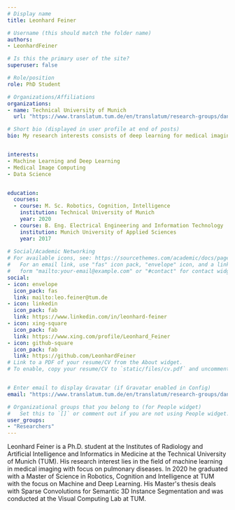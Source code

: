 ```yaml
---
# Display name
title: Leonhard Feiner

# Username (this should match the folder name)
authors:
- LeonhardFeiner

# Is this the primary user of the site?
superuser: false

# Role/position
role: PhD Student

# Organizations/Affiliations
organizations:
- name: Technical University of Munich
  url: "https://www.translatum.tum.de/en/translatum/research-groups/daniel-rueckert-ai-in-healthcare-and-medicine/"

# Short bio (displayed in user profile at end of posts)
bio: My research interests consists of deep learning for medical imaging with focus on pulmonary diseases.


interests:
- Machine Learning and Deep Learning
- Medical Image Computing
- Data Science


education:
  courses:
  - course: M. Sc. Robotics, Cognition, Intelligence
    institution: Technical University of Munich
    year: 2020
  - course: B. Eng. Electrical Engineering and Information Technology
    institution: Munich University of Applied Sciences
    year: 2017
 
# Social/Academic Networking
# For available icons, see: https://sourcethemes.com/academic/docs/page-builder/#icons
#   For an email link, use "fas" icon pack, "envelope" icon, and a link in the
#   form "mailto:your-email@example.com" or "#contact" for contact widget.
social:
- icon: envelope
  icon_pack: fas
  link: mailto:leo.feiner@tum.de
- icon: linkedin
  icon_pack: fab
  link: https://www.linkedin.com/in/leonhard-feiner
- icon: xing-square
  icon_pack: fab
  link: https://www.xing.com/profile/Leonhard_Feiner
- icon: github-square
  icon_pack: fab
  link: https://github.com/LeonhardFeiner
# Link to a PDF of your resume/CV from the About widget.
# To enable, copy your resume/CV to `static/files/cv.pdf` and uncomment the lines below.


# Enter email to display Gravatar (if Gravatar enabled in Config)
email: "https://www.translatum.tum.de/en/translatum/research-groups/daniel-rueckert-ai-in-healthcare-and-medicine/"

# Organizational groups that you belong to (for People widget)
#   Set this to `[]` or comment out if you are not using People widget.
user_groups:
- "Researchers"
---
```


Leonhard Feiner is a Ph.D. student at the Institutes of Radiology and Artificial Intelligence and Informatics in Medicine at the Technical University of Munich (TUM). 
His research interest lies in the field of machine learning in medical imaging with focus on pulmonary diseases. In 2020 he graduated with a Master of Science in Robotics, Cognition and Intelligence at TUM with the focus on Machine and Deep Learning. His Master's thesis deals with Sparse Convolutions for Semantic 3D Instance Segmentation and was conducted at the Visual Computing Lab at TUM.
